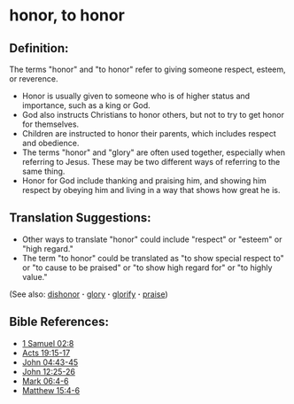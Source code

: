 # honor, to honor #

## Definition: ##

The terms "honor" and "to honor" refer to giving someone respect, esteem, or reverence.

* Honor is usually given to someone who is of higher status and importance, such as a king or God.
* God also instructs Christians to honor others, but not to try to get honor for themselves.
* Children are instructed to honor their parents, which includes respect and obedience.
* The terms "honor" and "glory" are often used together, especially when referring to Jesus. These may be two different ways of referring to the same thing.
* Honor for God include thanking and praising him, and showing him respect by obeying him and living in a way that shows how great he is.

## Translation Suggestions: ##

* Other ways to translate "honor" could include "respect" or "esteem" or "high regard."
* The term "to honor" could be translated as "to show special respect to" or "to cause to be praised" or "to show high regard for" or "to highly value."
 
(See also: [dishonor](../other/dishonor.md) **·** [glory](../kt/glory.md) **·** [glorify](../kt/glorify.md) **·** [praise](../other/praise.md))

## Bible References: ##

* [1 Samuel 02:8](https://door43.org/en/bible/notes/1sa/02/08)
* [Acts 19:15-17](https://door43.org/en/bible/notes/act/19/15)
* [John 04:43-45](https://door43.org/en/bible/notes/jhn/04/43)
* [John 12:25-26](https://door43.org/en/bible/notes/jhn/12/25)
* [Mark 06:4-6](https://door43.org/en/bible/notes/mrk/06/04)
* [Matthew 15:4-6](https://door43.org/en/bible/notes/mat/15/04)

